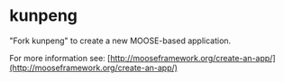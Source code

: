 kunpeng
=====

"Fork kunpeng" to create a new MOOSE-based application.

For more information see: [http://mooseframework.org/create-an-app/](http://mooseframework.org/create-an-app/)
